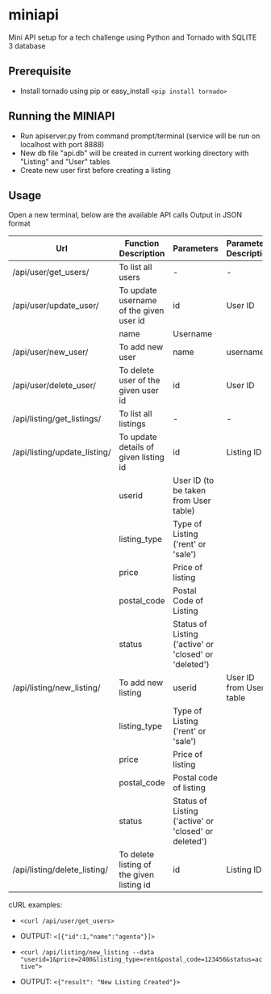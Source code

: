 # miniapi
Mini API setup for a tech challenge using Python and Tornado with SQLITE 3 database

Prerequisite
------------
- Install tornado using pip or easy_install
  `<pip install tornado>`

Running the MINIAPI
---------------------
- Run apiserver.py <python apiserver.py> from command prompt/terminal (service will be run on localhost with port 8888)
- New db file "api.db" will be created in current working directory with "Listing" and "User" tables
- Create new user first before creating a listing

Usage
------
Open a new terminal, below are the available API calls
Output in JSON format

Url | Function Description | Parameters | Parameters Description
--- | -------------------- | ---------- | -----------
/api/user/get_users/ | To list all users | - | -
/api/user/update_user/ | To update username of the given user id | id | User ID
 | | name | Username
/api/user/new_user/ | To add new user | name | username
/api/user/delete_user/ | To delete user of the given user id | id | User ID
/api/listing/get_listings/ | To list all listings | - | -
/api/listing/update_listing/ | To update details of given listing id | id | Listing ID
 | | userid | User ID (to be taken from User table)
 | | listing_type | Type of Listing ('rent' or 'sale')
 | | price | Price of listing
 | | postal_code | Postal Code of Listing
 | | status | Status of Listing ('active' or 'closed' or 'deleted')
/api/listing/new_listing/ | To add new listing | userid | User ID from User table
 | | listing_type | Type of Listing ('rent' or 'sale')
 | | price | Price of listing
 | | postal_code | Postal code of listing
 | | status | Status of Listing ('active' or 'closed' or deleted')
/api/listing/delete_listing/ | To delete listing of the given listing id | id | Listing ID

cURL examples:
- `<curl /api/user/get_users>`
- OUTPUT: `<[{"id":1,"name":"agenta"}]>`

- `<curl /api/listing/new_listing --data "userid=1&price=2400&listing_type=rent&postal_code=123456&status=active">`
- OUTPUT: `<{"result": "New Listing Created"}>`

